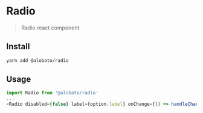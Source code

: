 # Radio

> Radio react component

## Install

```sh
yarn add @alobato/radio
```

## Usage

```js
import Radio from '@alobato/radio'
...
<Radio disabled={false} label={option.label} onChange={() => handleChange(option.value)} checked={option.value === value} />

```

